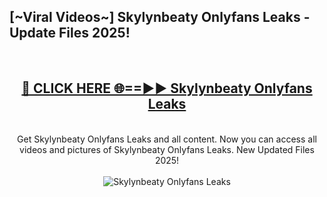 <h2>[~Viral Videos~] Skylynbeaty Onlyfans Leaks - Update Files 2025!</h2>
<br>
<div align="center">
<h2><a href="https://betterlinks.top/A2PfLJ" rel="nofollow">🔴 CLICK HERE 🌐==►► Skylynbeaty Onlyfans Leaks</a></h2>
<br>
Get Skylynbeaty Onlyfans Leaks and all content. Now you can access all videos and pictures of Skylynbeaty Onlyfans Leaks. New Updated Files 2025!
<br>
<br>
<a href="https://betterlinks.top/A2PfLJ" rel="nofollow" data-target="animated-image.originalLink"><img src="https://i.ibb.co.com/WyWwxjT/player-gif2.gif" alt="Skylynbeaty Onlyfans Leaks" style="max-width: 100%; display: inline-block;" data-target="animated-image.originalImage"></a>
</div>
<br>
